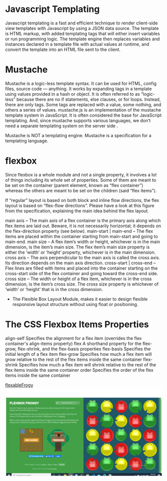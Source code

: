 # Javascript Templating
Javascript templating is a fast and efficient technique to render client-side view templates with Javascript by using a JSON data source. The template is HTML markup, with added templating tags that will either insert variables or run programming logic.
The template engine then replaces variables and instances declared in a template file with actual values at runtime, and convert the template into an HTML file sent to the client.

# Mustache
Mustache is a logic-less template syntax. It can be used for HTML, config files, source code — anything. It works by expanding tags in a template using values provided in a hash or object.
It is often referred to as “logic-less” because there are no if statements, else clauses, or for loops. Instead, there are only tags. Some tags are replaced with a value, some nothing, and others a series of values.
mustache.js is an implementation of the mustache template system in JavaScript. It is often considered the base for JavaScript templating. And, since mustache supports various languages, we don’t need a separate templating system on the server side .

Mustache is NOT a templating engine. Mustache is a specification for a templating language. 

# flexbox
Since flexbox is a whole module and not a single property, it involves a lot of things including its whole set of properties. Some of them are meant to be set on the container (parent element, known as “flex container”) whereas the others are meant to be set on the children (said “flex items”).

If “regular” layout is based on both block and inline flow directions, the flex layout is based on “flex-flow directions”. Please have a look at this figure from the specification, explaining the main idea behind the flex layout.

main axis – The main axis of a flex container is the primary axis along which flex items are laid out. Beware, it is not necessarily horizontal; it depends on the flex-direction property (see below).
main-start | main-end – The flex items are placed within the container starting from main-start and going to main-end.
main size – A flex item’s width or height, whichever is in the main dimension, is the item’s main size. The flex item’s main size property is either the ‘width’ or ‘height’ property, whichever is in the main dimension.
cross axis – The axis perpendicular to the main axis is called the cross axis. Its direction depends on the main axis direction.
cross-start | cross-end – Flex lines are filled with items and placed into the container starting on the cross-start side of the flex container and going toward the cross-end side.
cross size – The width or height of a flex item, whichever is in the cross dimension, is the item’s cross size. The cross size property is whichever of ‘width’ or ‘height’ that is in the cross dimension.


- The Flexible Box Layout Module, makes it easier to design flexible responsive layout structure without using float or positioning. 

# The CSS Flexbox Items Properties

align-self	Specifies the alignment for a flex item (overrides the flex container's align-items property)
flex	A shorthand property for the flex-grow, flex-shrink, and the flex-basis properties
flex-basis	Specifies the initial length of a flex item
flex-grow	Specifies how much a flex item will grow relative to the rest of the flex items inside the same container
flex-shrink	Specifies how much a flex item will shrink relative to the rest of the flex items inside the same container
order	Specifies the order of the flex items inside the same container

[flexableFrogy](https://flexboxfroggy.com/)
![frogg](images/frogg.png)

